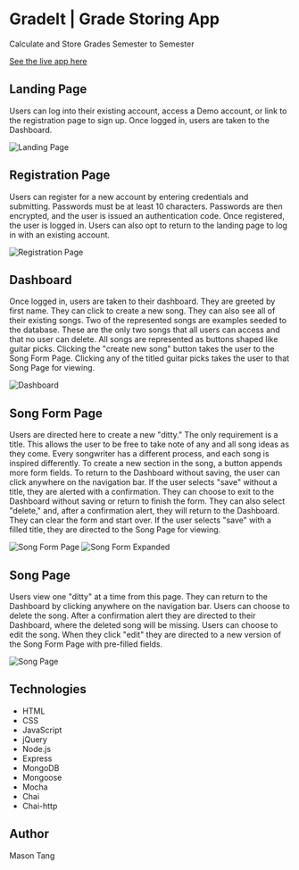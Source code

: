 # GradeIt | Grade Storing App

Calculate and Store Grades Semester to Semester

[See the live app here](http://gradeit.herokuapp.com/)

## Landing Page
Users can log into their existing account, access a Demo account, or link to the registration page to sign up. Once logged in, users are taken to the Dashboard.

![Landing Page](/public/images/ScreenShots/landing.jpeg)

## Registration Page
Users can register for a new account by entering credentials and submitting. Passwords must be at least 10 characters. Passwords are then encrypted, and the user is issued an authentication code. Once registered, the user is logged in. Users can also opt to return to the landing page to log in with an existing account.

![Registration Page](/public/images/ScreenShots/Register.png)

## Dashboard
Once logged in, users are taken to their dashboard. They are greeted by first name. They can click to create a new song. They can also see all of their existing songs. Two of the represented songs are examples seeded to the database. These are the only two songs that all users can access and that no user can delete. All songs are represented as buttons shaped like guitar picks. Clicking the "create new song" button takes the user to the Song Form Page. Clicking any of the titled guitar picks takes the user to that Song Page for viewing.

![Dashboard](public/images/ScreenShots/Dashboard.png)

## Song Form Page
Users are directed here to create a new "ditty." The only requirement is a title. This allows the user to be free to take note of any and all song ideas as they come. Every songwriter has a different process, and each song is inspired differently. To create a new section in the song, a button appends more form fields. To return to the Dashboard without saving, the user can click anywhere on the navigation bar. If the user selects "save" without a title, they are alerted with a confirmation. They can choose to exit to the Dashboard without saving or return to finish the form. They can also select "delete," and, after a confirmation alert, they will return to the Dashboard. They can clear the form and start over. If the user selects "save" with a filled title, they are directed to the Song Page for viewing.

![Song Form Page](public/images/ScreenShots/SongForm.png) 
![Song Form Expanded](public/images/ScreenShots/SongFormExpand.png)

## Song Page
Users view one "ditty" at a time from this page. They can return to the Dashboard by clicking anywhere on the navigation bar. Users can choose to delete the song. After a confirmation alert they are directed to their Dashboard, where the deleted song will be missing. Users can choose to edit the song. When they click "edit" they are directed to a new version of the Song Form Page with pre-filled fields.

![Song Page](public/images/ScreenShots/Song.png)

## Technologies
* HTML
* CSS
* JavaScript
* jQuery
* Node.js
* Express
* MongoDB
* Mongoose
* Mocha
* Chai
* Chai-http

## Author
Mason Tang
